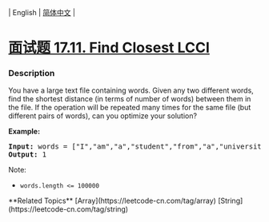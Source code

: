 | English | [简体中文](README.md) |

# [面试题 17.11. Find Closest LCCI](https://leetcode-cn.com/problems/find-closest-lcci)
 ### Description
<p>You have a large text file containing words. Given any two different words, find the shortest distance (in terms of number of words) between them in the file. If the operation will be repeated many times for the same file (but different pairs of words), can you optimize your solution?</p>

<p><strong>Example: </strong></p>

<pre>
<strong>Input: </strong>words = [&quot;I&quot;,&quot;am&quot;,&quot;a&quot;,&quot;student&quot;,&quot;from&quot;,&quot;a&quot;,&quot;university&quot;,&quot;in&quot;,&quot;a&quot;,&quot;city&quot;], word1 = &quot;a&quot;, word2 = &quot;student&quot;
<strong>Output: </strong>1</pre>

<p>Note:</p>

<ul>
	<li><code>words.length &lt;= 100000</code></li>
</ul>
**Related Topics**  [Array](https://leetcode-cn.com/tag/array) [String](https://leetcode-cn.com/tag/string) 